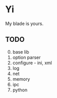 Yi
==
My blade is yours.

## TODO
0. base lib
1. option parser
2. configure - ini, xml
3. log
4. net
5. memory
6. ipc
7. python
